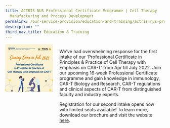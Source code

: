 ```yaml
---
title: ACTRIS NUS Professional Certificate Programme | Cell Therapy
  Manufacturing and Process Development
permalink: /our-service-provision/education-and-training/actris-nus-professional-certificate-programme-cell/
description: ""
third_nav_title: Education & Training
---
```

<div style="display: flex;">
    <div style="width: 30%;">
        <img src="/images/Our%20Service%20Provision/Education%20&amp;%20Training/cell-therapy-pc-round-2_sm-post-1.png">
    </div>
    <div style="width: 65%; padding-left: 20px;">
        <p>We’ve had overwhelming response for the first intake of our ‘Professional Certificate in Principles &amp; Practice of Cell Therapy with Emphasis on CAR-T’ from Apr till July 2022. Join our upcoming 16-week Professional Certificate programme and gain knowledge in immunology, CAR-T Biology and Research, CAR-T regulations and clinical aspects of CAR-T from distinguished faculty and industry experts.</p>
        <p>Registration for our second intake opens now with limited seats available! To learn more, download our brochure and visit the website <a href="https://nus.edu/3CNUuKw">here</a>.</p>
    </div>
</div><table>
</table>